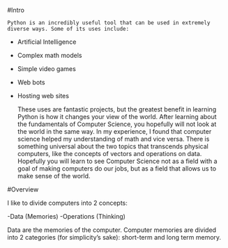 #Intro

	Python is an incredibly useful tool that can be used in extremely diverse ways. Some of its uses include:

- Artificial Intelligence
- Complex math models
- Simple video games
- Web bots
- Hosting web sites

	These uses are fantastic projects, but the greatest benefit in learning Python is how it changes your view of the world. After learning about the fundamentals of Computer Science, you hopefully will not look at the world in the same way. In my experience, I found that computer science helped my understanding of math and vice versa. There is something universal about the two topics that transcends physical computers, like the concepts of vectors and operations on data. Hopefully you will learn to see Computer Science not as a field with a goal of making computers do our jobs, but as a field that allows us to make sense of the world.

#Overview

I like to divide computers into 2 concepts:

-Data (Memories)
-Operations (Thinking)

Data are the memories of the computer. Computer memories are divided into 2 categories (for simplicity’s sake): short-term and long term memory.

